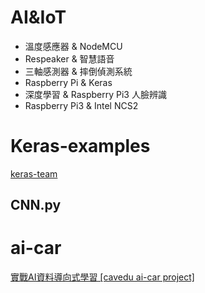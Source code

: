 # AI&IoT
<ul>
<li>  溫度感應器 & NodeMCU   
<li>  Respeaker & 智慧語音
<li>  三軸感測器 & 摔倒偵測系統
<li>  Raspberry Pi & Keras 
<li>  深度學習 & Raspberry Pi3 人臉辨識
<li>  Raspberry Pi3 & Intel NCS2 
</ul>

# Keras-examples
<a href='https://github.com/keras-team/keras'>keras-team</a>
## CNN.py

# ai-car 
<a href='https://github.com/cavedunissin/ai-car'>實戰AI資料導向式學習 [cavedu ai-car project]</a>
